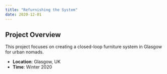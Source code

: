 ```yaml
---
title: "Refurnishing the System"
date: 2020-12-01
---
```


## Project Overview

This project focuses on creating a closed-loop furniture system in Glasgow for urban nomads.

- **Location**: Glasgow, UK
- **Time**: Winter 2020
